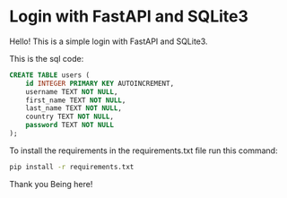 # Login with FastAPI and SQLite3

Hello! This is a simple login with FastAPI and SQLite3.

This is the sql code:

```sql
CREATE TABLE users (
    id INTEGER PRIMARY KEY AUTOINCREMENT,
    username TEXT NOT NULL,
    first_name TEXT NOT NULL,
    last_name TEXT NOT NULL,
    country TEXT NOT NULL,
    password TEXT NOT NULL
);
```

To install the requirements in the requirements.txt file run this command:

```bash
pip install -r requirements.txt
```

Thank you Being here!
